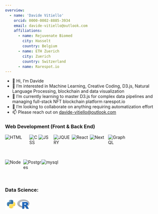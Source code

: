 ```yaml
---
overview: 
  - name: 'Davide Vitiello'
    orcid: 0000-0002-8885-3934
    email: davide-vitiello@outlook.com
    affiliations:
      - name: Rejuvenate Biomed
        city: Hasselt
        country: Belgium
      - name: ETH Zuerich
        city: Zuerich
        country: Switzerland
      - name: Rarespot.io
---
```


- 👋 Hi, I’m Davide
- 👀 I’m interested in Machine Learning, Creative Coding, D3.js, Natural Language Processing, blockchain and data visualization
- 🌱 I’m currently learning to master D3.js for complex data pipelines and managing full-stack NFT blockchain platform rarespot.io 
- 💞️ I’m looking to collaborate on anything requiring automatization effort
- 📫 Please reach out on davide-vitiello@outlook.com

### Web Development (Front & Back End)

<img align="left" alt="HTML" width="80px" src="https://www.freepnglogos.com/uploads/html5-logo-png/html5-logo-image-logo-html-7.png" />

<img align="left" alt="CSS" width="30px" src="https://upload.wikimedia.org/wikipedia/commons/thumb/d/d5/CSS3_logo_and_wordmark.svg/1200px-CSS3_logo_and_wordmark.svg.png" />

<img align="left" alt="JS" width="50px" src="https://upload.wikimedia.org/wikipedia/commons/6/6a/JavaScript-logo.png" />

<img align="left" alt="JQUERY" width="60px" src="https://openjsf.org/wp-content/uploads/sites/84/2019/10/jquery-logo-vertical_large_square.png" />

<img align="left" alt="React" width="60px" src="https://upload.wikimedia.org/wikipedia/commons/thumb/a/a7/React-icon.svg/1280px-React-icon.svg.png" />

<img align="left" alt="Next" width="60px" src="https://upload.wikimedia.org/wikipedia/commons/thumb/8/8e/Nextjs-logo.svg/800px-Nextjs-logo.svg.png" />

<img align="left" alt="GraphQL" width="60px" src="https://upload.wikimedia.org/wikipedia/commons/thumb/1/17/GraphQL_Logo.svg/2048px-GraphQL_Logo.svg.png" />

<br /><br /><br /><br />

<img align="left" alt="Node" width="60px" src="https://www.pngitem.com/pimgs/m/520-5202823_nodejs-node-js-logo-png-transparent-png.png" />


<img align="left" alt="Postgres" width="60px" src="https://user-images.githubusercontent.com/24623425/36042969-f87531d4-0d8a-11e8-9dee-e87ab8c6a9e3.png" />


<img align="left" alt="mysql" width="60px" src="https://www.mysql.com/common/logos/logo-mysql-170x115.png" />


<br /><br /><br /><br />

### Data Science:

<img align="left" alt="Python" width="40px" src="https://raw.githubusercontent.com/github/explore/80688e429a7d4ef2fca1e82350fe8e3517d3494d/topics/python/python.png" />

<img align="left" alt="R" width="40px" src="https://raw.githubusercontent.com/github/explore/80688e429a7d4ef2fca1e82350fe8e3517d3494d/topics/r/r.png" />


<!---
Davz33/Davz33 is a ✨ special ✨ repository because its `README.md` (this file) appears on your GitHub profile.
You can click the Preview link to take a look at your changes.
--->
